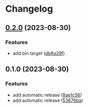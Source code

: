 # Changelog

## [0.2.0](https://github.com/onomondo/SoftSIM-CLI/compare/v0.1.0...v0.2.0) (2023-08-30)


### Features

* add bin target ([db8a29f](https://github.com/onomondo/SoftSIM-CLI/commit/db8a29fc73fba866b6f6c88b14a35e964c9a8c13))

## 0.1.0 (2023-08-30)


### Features

* add automatic release ([8ae1c56](https://github.com/onomondo/SoftSIM-CLI/commit/8ae1c560d2d124044e4fff62b03044e98dbba7f7))
* add automatic release ([53676ba](https://github.com/onomondo/SoftSIM-CLI/commit/53676ba7abb918e79bda2d931d4b83350d59b41e))
